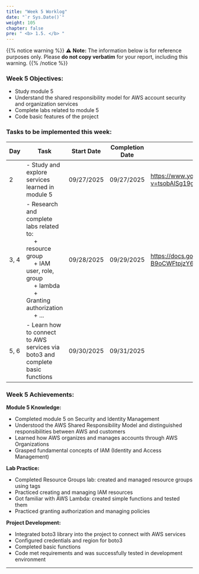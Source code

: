 ```yaml
---
title: "Week 5 Worklog"
date: "`r Sys.Date()`"
weight: 105
chapter: false
pre: " <b> 1.5. </b> "
---
```

{{% notice warning %}}
⚠️ **Note:** The information below is for reference purposes only. Please **do not copy verbatim** for your report, including this warning.
{{% /notice %}}


### Week 5 Objectives:

* Study module 5
* Understand the shared responsibility model for AWS account security and organization services
* Complete labs related to module 5
* Code basic features of the project

### Tasks to be implemented this week:
| Day  | Task                                                                                                                                                                                  | Start Date | Completion Date | Resources                          |
|------|---------------------------------------------------------------------------------------------------------------------------------------------------------------------------------------|------------|----------------| --------------------------------------- |
| 2    | - Study and explore services learned in module 5                                                                                                                                       | 09/27/2025 | 09/27/2025     |<https://www.youtube.com/watch?v=tsobAlSg19g&list=PLahN4TLWtox2a3vElknwzU_urND8hLn1i&index=150>|
| 3, 4 | - Research and complete labs related to: <br>&emsp; + resource group <br>&emsp; + IAM user, role, group  <br>&emsp; + lambda <br>&emsp; + Granting authorization <br>&emsp; + ... <br> | 09/28/2025 | 09/29/2025     | <https://docs.google.com/document/d/1kMaKUoLZ3qswxatOHh-npjqK-B9oCWFtpjzY6yKwfsI/edit?tab=t.0> |
| 5, 6 | - Learn how to connect to AWS services via boto3 and complete basic functions                                                                                                          | 09/30/2025 | 09/31/2025     |  |


### Week 5 Achievements:

**Module 5 Knowledge:**
- Completed module 5 on Security and Identity Management
- Understood the AWS Shared Responsibility Model and distinguished responsibilities between AWS and customers
- Learned how AWS organizes and manages accounts through AWS Organizations
- Grasped fundamental concepts of IAM (Identity and Access Management)

**Lab Practice:**
- Completed Resource Groups lab: created and managed resource groups using tags
- Practiced creating and managing IAM resources
- Got familiar with AWS Lambda: created simple functions and tested them
- Practiced granting authorization and managing policies

**Project Development:**
- Integrated boto3 library into the project to connect with AWS services
- Configured credentials and region for boto3
- Completed basic functions
- Code met requirements and was successfully tested in development environment

---